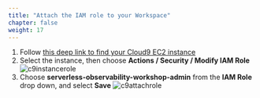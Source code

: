 ```yaml
---
title: "Attach the IAM role to your Workspace"
chapter: false
weight: 17
---
```


1. Follow [this deep link to find your Cloud9 EC2 instance](https://console.aws.amazon.com/ec2/v2/home?#Instances:tag:Name=aws-cloud9-serverless-observability-workshop-;sort=desc:launchTime)
1. Select the instance, then choose **Actions / Security / Modify IAM Role**
![c9instancerole](/images/c9instancerole2.png)
1. Choose **serverless-observability-workshop-admin** from the **IAM Role** drop down, and select **Save**
![c9attachrole](/images/c9attachrole2.png)
